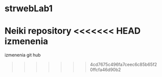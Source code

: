 # strwebLab1
Neiki repository
<<<<<<< HEAD
izmenenia
=======
izmenenia git hub
>>>>>>> 4cd7675c496fa7ceec6c85b65f20ffcfa46d90b2
